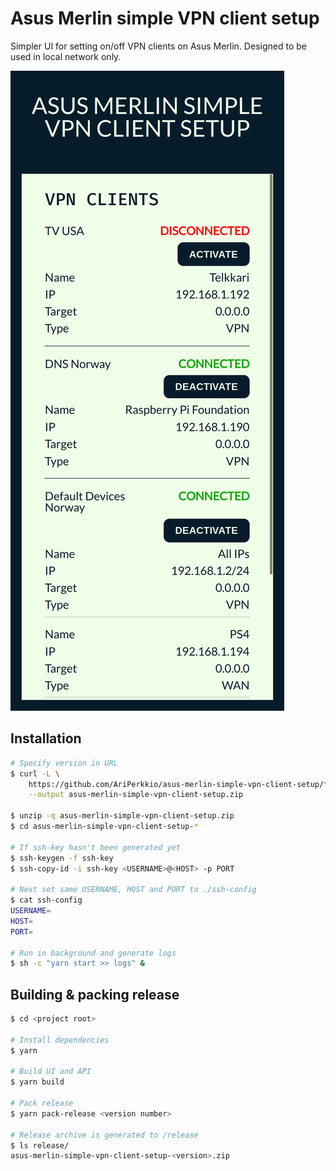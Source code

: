 # Asus Merlin simple VPN client setup

Simpler UI for setting on/off VPN clients on Asus Merlin. Designed to be used in local network only.

![demo](https://github.com/AriPerkkio/asus-merlin-simple-vpn-client-setup/blob/master/resources/demo.png)

## Installation

```bash
# Specify version in URL
$ curl -L \
    https://github.com/AriPerkkio/asus-merlin-simple-vpn-client-setup/files/4050830/asus-merlin-simple-vpn-client-setup-0.0.2.zip \
    --output asus-merlin-simple-vpn-client-setup.zip

$ unzip -q asus-merlin-simple-vpn-client-setup.zip
$ cd asus-merlin-simple-vpn-client-setup-*

# If ssh-key hasn't been generated yet
$ ssh-keygen -f ssh-key
$ ssh-copy-id -i ssh-key <USERNAME>@<HOST> -p PORT

# Next set same USERNAME, HOST and PORT to ./ssh-config
$ cat ssh-config
USERNAME=
HOST=
PORT=

# Run in background and generate logs
$ sh -c "yarn start >> logs" &
```

## Building & packing release

```sh
$ cd <project root>

# Install dependencies
$ yarn

# Build UI and API
$ yarn build

# Pack release
$ yarn pack-release <version number>

# Release archive is generated to /release
$ ls release/
asus-merlin-simple-vpn-client-setup-<version>.zip
```
